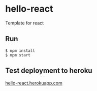 hello-react
=====

Template for react

## Run

    $ npm install
    $ npm start

## Test deployment to heroku
[hello-react.herokuapp.com](http://hello-react.herokuapp.com/)
